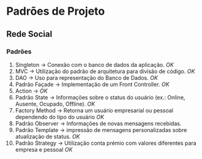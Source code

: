 # Padrões de Projeto

## Rede Social

### Padrões

1. Singleton -> Conexão com o banco de dados da aplicação. *OK*
1. MVC -> Utilização do padrão de arquitetura para divisão de código. *OK*
1. DAO -> Uso para representação do Banco de Dados. *OK*
1. Padrão Façade -> Implementação de um Front Controller. *OK*
1. Action -> *OK*
1. Padrão State -> Informações sobre o status do usuário (ex.: Online, Ausente, Ocupado, Offline). *OK*
1. Factory Method -> Retorna um usuário empresarial ou pessoal dependendo do tipo do usuário *OK* 
1. Padrão Observer -> Informações de novas mensagens recebidas.
1. Padrão Template -> impressão de mensagens personalizadas sobre atualização de status. *OK*
1. Padrão Strategy -> Utilização conta prémio com valores diferentes para empresa e pessoal *OK*
